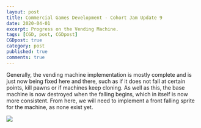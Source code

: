 ```yaml
---
layout: post
title: Commercial Games Development - Cohort Jam Update 9
date: 2020-04-01
excerpt: Progress on the Vending Machine.
tags: [CGD, post, CGDpost]
CGDpost: true
category: post
published: true
comments: true
--- 
```

Generally, the vending machine implementation is mostly complete and is just now being fixed here and there, such as if it does not fall at certain points, kill pawns or if machines keep cloning. As well as this, the base machine is now destroyed when the falling begins, which in itself is now more consistent. From here, we will need to implement a front falling sprite for the machine, as none exist yet.

<a href="https://i.imgur.com/08B5lfu.png"><img src="https://i.imgur.com/08B5lfu.png"></a>